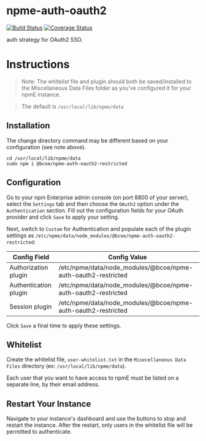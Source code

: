 # npme-auth-oauth2

[![Build Status](https://travis-ci.org/npm/npme-auth-oauth2.png)](https://travis-ci.org/npm/npme-auth-oauth2)
[![Coverage Status](https://coveralls.io/repos/npm/npme-auth-oauth2/badge.svg?branch=master)](https://coveralls.io/r/npm/npme-auth-oauth2?branch=master)

auth strategy for OAuth2 SSO.

# Instructions

> Note: The whitelist file and plugin should both be saved/installed to the Miscellaneous Data Files folder as you've configured it for your npmE instance.

> The default is `/usr/local/lib/npme/data`

## Installation

The change directory command may be different based on your configuration (see note above).

```shell
cd /usr/local/lib/npme/data
sudo npm i @bcoe/npme-auth-oauth2-restricted

```

## Configuration

Go to your npm Enterprise admin console (on port 8800 of your server), select the `Settings` tab and then choose the `OAuth2` option under the `Authentication` section. Fill out the configuration fields for your OAuth provider and click `Save` to apply your setting.


Next, switch to `Custom` for Authentication and populate each of the plugin settings as `/etc/npme/data/node_modules/@bcoe/npme-auth-oauth2-restricted`:

|Config Field           |Config Value|
|-----------------------|------------|
|Authorization plugin  | /etc/npme/data/node_modules/@bcoe/npme-auth-oauth2-restricted  |
|Authentication plugin | /etc/npme/data/node_modules/@bcoe/npme-auth-oauth2-restricted  |
|Session plugin        | /etc/npme/data/node_modules/@bcoe/npme-auth-oauth2-restricted  |

Click `Save` a final time to apply these settings.

## Whitelist

Create the whitelist file, `user-whitelist.txt` in the `Misecellaneous Data Files` directory (ex: `/usr/local/lib/npme/data`).

Each user that you want to have access to npmE must be listed on a separate line, by their email address.

## Restart Your Instance

Navigate to your instance's dashboard and use the buttons to stop and restart the instance. After the restart, only users in the whitelist file will be permitted to authenticate.